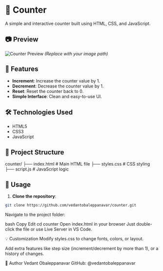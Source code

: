 # 🔢 Counter

A simple and interactive counter built using HTML, CSS, and JavaScript.

## 📷 Preview

![Counter Preview](path_to_image.jpg) *(Replace with your image path)*

## 🚀 Features

- **Increment**: Increase the counter value by 1.
- **Decrement**: Decrease the counter value by 1.
- **Reset**: Reset the counter back to 0.
- **Simple Interface**: Clean and easy-to-use UI.

## 🛠️ Technologies Used

- HTML5
- CSS3
- JavaScript

## 📂 Project Structure

counter/ 
├── index.html # Main HTML file 
├── styles.css # CSS styling 
├── script.js # JavaScript logic


## 📄 Usage

1. **Clone the repository**:

```bash
git clone https://github.com/vedantobaleppanavar/counter.git
```
Navigate to the project folder:

bash
Copy
Edit
cd counter
Open index.html in your browser
Just double-click the file or use Live Server in VS Code.

💡 Customization
Modify styles.css to change fonts, colors, or layout.

Add extra features like step size (increment/decrement by more than 1), or a history of changes.

👤 Author
Vedant Obaleppanavar
GitHub: @vedantobaleppanavar
